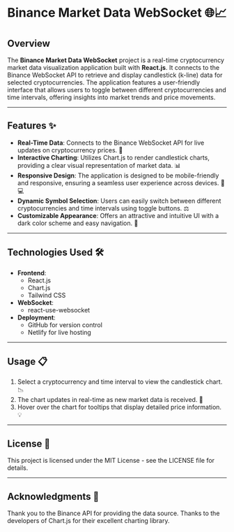 # Binance Market Data WebSocket 🌐📈

## Overview

The **Binance Market Data WebSocket** project is a real-time cryptocurrency market data visualization application built with **React.js**. It connects to the Binance WebSocket API to retrieve and display candlestick (k-line) data for selected cryptocurrencies. The application features a user-friendly interface that allows users to toggle between different cryptocurrencies and time intervals, offering insights into market trends and price movements.

---

## Features ✨

- **Real-Time Data**: Connects to the Binance WebSocket API for live updates on cryptocurrency prices. 🔄
- **Interactive Charting**: Utilizes Chart.js to render candlestick charts, providing a clear visual representation of market data. 📊
- **Responsive Design**: The application is designed to be mobile-friendly and responsive, ensuring a seamless user experience across devices. 📱💻
- **Dynamic Symbol Selection**: Users can easily switch between different cryptocurrencies and time intervals using toggle buttons. ⚖️
- **Customizable Appearance**: Offers an attractive and intuitive UI with a dark color scheme and easy navigation. 🎨

---

## Technologies Used 🛠️

- **Frontend**: 
  - React.js 
  - Chart.js 
  - Tailwind CSS
- **WebSocket**: 
  - react-use-websocket
- **Deployment**: 
  - GitHub for version control 
  - Netlify for live hosting

---

## Usage 📋

1. Select a cryptocurrency and time interval to view the candlestick chart. 📉
2. The chart updates in real-time as new market data is received. 🔄
3. Hover over the chart for tooltips that display detailed price information. 💡

---

## License 📝
This project is licensed under the MIT License - see the LICENSE file for details.

---

## Acknowledgments 🙏
Thank you to the Binance API for providing the data source.
Thanks to the developers of Chart.js for their excellent charting library.

